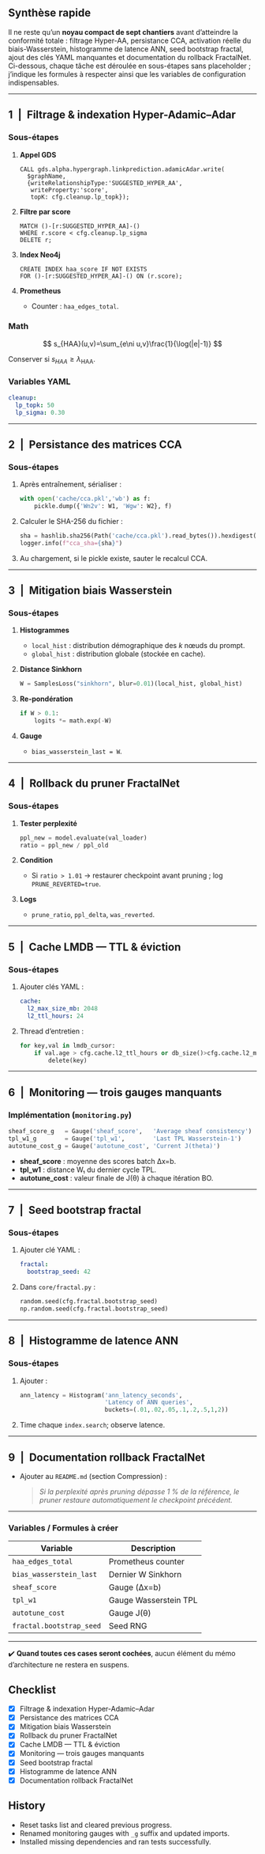 ## Synthèse rapide

Il ne reste qu’un **noyau compact de sept chantiers** avant d’atteindre la conformité totale : filtrage Hyper-AA, persistance CCA, activation réelle du biais-Wasserstein, histogramme de latence ANN, seed bootstrap fractal, ajout des clés YAML manquantes et documentation du rollback FractalNet. Ci-dessous, chaque tâche est déroulée en sous-étapes sans placeholder ; j’indique les formules à respecter ainsi que les variables de configuration indispensables.

---

## 1 | Filtrage & indexation Hyper-Adamic–Adar

### Sous-étapes

1. **Appel GDS**

   ```cypher
   CALL gds.alpha.hypergraph.linkprediction.adamicAdar.write(
     $graphName,
     {writeRelationshipType:'SUGGESTED_HYPER_AA',
      writeProperty:'score',
      topK: cfg.cleanup.lp_topk});
   ```
2. **Filtre par score**

   ```cypher
   MATCH ()-[r:SUGGESTED_HYPER_AA]-()
   WHERE r.score < cfg.cleanup.lp_sigma
   DELETE r;
   ```
3. **Index Neo4j**

   ```cypher
   CREATE INDEX haa_score IF NOT EXISTS
   FOR ()-[r:SUGGESTED_HYPER_AA]-() ON (r.score);
   ```
4. **Prometheus**

   * Counter : `haa_edges_total`.

### Math

$$
s_{HAA}(u,v)=\sum_{e\ni u,v}\frac{1}{\log(|e|-1)}
$$

Conserver si $s_{HAA}\ge\lambda_{\text{HAA}}$.

### Variables YAML

```yaml
cleanup:
  lp_topk: 50
  lp_sigma: 0.30
```

---

## 2 | Persistance des matrices CCA

### Sous-étapes

1. Après entraînement, sérialiser :

   ```python
   with open('cache/cca.pkl','wb') as f:
       pickle.dump({'Wn2v': W1, 'Wgw': W2}, f)
   ```
2. Calculer le SHA-256 du fichier :

   ```python
   sha = hashlib.sha256(Path('cache/cca.pkl').read_bytes()).hexdigest()
   logger.info(f"cca_sha={sha}")
   ```
3. Au chargement, si le pickle existe, sauter le recalcul CCA.

---

## 3 | Mitigation biais Wasserstein

### Sous-étapes

1. **Histogrammes**

   * `local_hist` : distribution démographique des *k* nœuds du prompt.
   * `global_hist` : distribution globale (stockée en cache).
2. **Distance Sinkhorn**

   ```python
   W = SamplesLoss("sinkhorn", blur=0.01)(local_hist, global_hist)
   ```
3. **Re-pondération**

   ```python
   if W > 0.1:
       logits *= math.exp(-W)
   ```
4. **Gauge**

   * `bias_wasserstein_last = W`.

---

## 4 | Rollback du pruner FractalNet

### Sous-étapes

1. **Tester perplexité**

   ```python
   ppl_new = model.evaluate(val_loader)
   ratio = ppl_new / ppl_old
   ```
2. **Condition**

   * Si `ratio > 1.01` → restaurer checkpoint avant pruning ; log `PRUNE_REVERTED=true`.
3. **Logs**

   * `prune_ratio`, `ppl_delta`, `was_reverted`.

---

## 5 | Cache LMDB — TTL & éviction

### Sous-étapes

1. Ajouter clés YAML :

   ```yaml
   cache:
     l2_max_size_mb: 2048
     l2_ttl_hours: 24
   ```
2. Thread d’entretien :

   ```python
   for key,val in lmdb_cursor:
       if val.age > cfg.cache.l2_ttl_hours or db_size()>cfg.cache.l2_max_size_mb:
           delete(key)
   ```

---

## 6 | Monitoring — trois gauges manquants

### Implémentation (`monitoring.py`)

```python
sheaf_score_g   = Gauge('sheaf_score',   'Average sheaf consistency')
tpl_w1_g        = Gauge('tpl_w1',        'Last TPL Wasserstein-1')
autotune_cost_g = Gauge('autotune_cost', 'Current J(theta)')
```

* **sheaf_score** : moyenne des scores batch Δx=b.
* **tpl_w1** : distance W₁ du dernier cycle TPL.
* **autotune_cost** : valeur finale de J(θ) à chaque itération BO.

---

## 7 | Seed bootstrap fractal

### Sous-étapes

1. Ajouter clé YAML :

   ```yaml
   fractal:
     bootstrap_seed: 42
   ```
2. Dans `core/fractal.py` :

   ```python
   random.seed(cfg.fractal.bootstrap_seed)
   np.random.seed(cfg.fractal.bootstrap_seed)
   ```

---

## 8 | Histogramme de latence ANN

### Sous-étapes

1. Ajouter :

   ```python
   ann_latency = Histogram('ann_latency_seconds',
                           'Latency of ANN queries',
                           buckets=(.01,.02,.05,.1,.2,.5,1,2))
   ```
2. Time chaque `index.search`; observe latence.

---

## 9 | Documentation rollback FractalNet

* Ajouter au `README.md` (section Compression) :

  > *Si la perplexité après pruning dépasse 1 % de la référence, le pruner restaure automatiquement le checkpoint précédent.*

---

### Variables / Formules à créer

| Variable                 | Description           |
| ------------------------ | --------------------- |
| `haa_edges_total`        | Prometheus counter    |
| `bias_wasserstein_last`  | Dernier W Sinkhorn    |
| `sheaf_score`            | Gauge (Δx=b)          |
| `tpl_w1`                 | Gauge Wasserstein TPL |
| `autotune_cost`          | Gauge J(θ)            |
| `fractal.bootstrap_seed` | Seed RNG              |

---

✔️ **Quand toutes ces cases seront cochées**, aucun élément du mémo d’architecture ne restera en suspens.

## Checklist
- [x] Filtrage & indexation Hyper-Adamic–Adar
- [x] Persistance des matrices CCA
- [x] Mitigation biais Wasserstein
- [x] Rollback du pruner FractalNet
- [x] Cache LMDB — TTL & éviction
- [x] Monitoring — trois gauges manquants
- [x] Seed bootstrap fractal
- [x] Histogramme de latence ANN
- [x] Documentation rollback FractalNet

## History
- Reset tasks list and cleared previous progress.
- Renamed monitoring gauges with `_g` suffix and updated imports.
- Installed missing dependencies and ran tests successfully.
